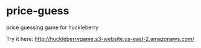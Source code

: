 # price-guess
price guessing game for huckleberry

Try it here:
http://huckleberrygame.s3-website.us-east-2.amazonaws.com/
